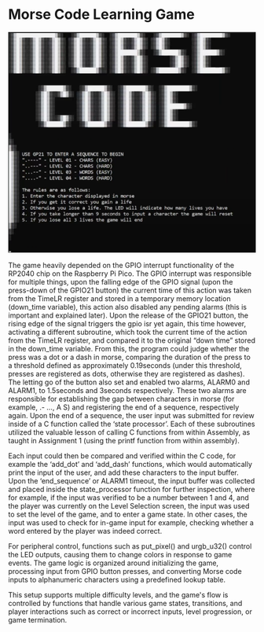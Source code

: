 # Morse Code Learning Game
![home-screen](morse-code-home-screen.png)

The game heavily depended on the GPIO interrupt functionality of the RP2040 chip on the Raspberry Pi Pico. The GPIO interrupt was responsible for multiple things, upon the falling edge of the GPIO signal (upon the press-down of the GPIO21 button) the current time of this action was taken from the TimeLR register and stored in a temporary memory location (down_time variable), this action also disabled any pending alarms (this is important and explained later). Upon the release of the GPIO21 button, the rising edge of the signal triggers the gpio isr yet again, this time however, activating a different subroutine, which took the current time of the action from the TimeLR register, and compared it to the original “down time” stored in the down_time variable. From this, the program could judge whether the press was a dot or a dash in morse, comparing the duration of the press to a threshold defined as approximately 0.19seconds (under this threshold, presses are registered as dots, otherwise they are registered as dashes). The letting go of the button also set and enabled two alarms, ALARM0 and ALARM1, to 1.5seconds and 3seconds respectively. These two alarms are responsible for establishing the gap between characters in morse (for example, .- …, A S) and registering the end of a sequence, respectively again. Upon the end of a sequence, the user input was submitted for review inside of a C function called the ‘state processor’. Each of these subroutines utilized the valuable lesson of calling C functions from within Assembly, as taught in Assignment 1 (using the printf function from within assembly).  

Each input could then be compared and verified within the C code, for example the ‘add_dot’ and ‘add_dash’ functions, which would automatically print the input of the user, and add these characters to the input buffer. Upon the ‘end_sequence’ or ALARM1 timeout, the input buffer was collected and placed inside the state_processor function for further inspection, where for example, if the input was verified to be a number between 1 and 4, and the player was currently on the Level Selection screen, the input was used to set the level of the game, and to enter a game state. In other cases, the input was used to check for in-game input for example, checking whether a word entered by the player was indeed correct. 

For peripheral control, functions such as put_pixel() and urgb_u32() control the LED outputs, causing them to change colors in response to game events. The game logic is organized around initializing the game, processing input from GPIO button presses, and converting Morse code inputs to alphanumeric characters using a predefined lookup table. 

This setup supports multiple difficulty levels, and the game's flow is controlled by functions that handle various game states, transitions, and player interactions such as correct or incorrect inputs, level progression, or game termination. 
